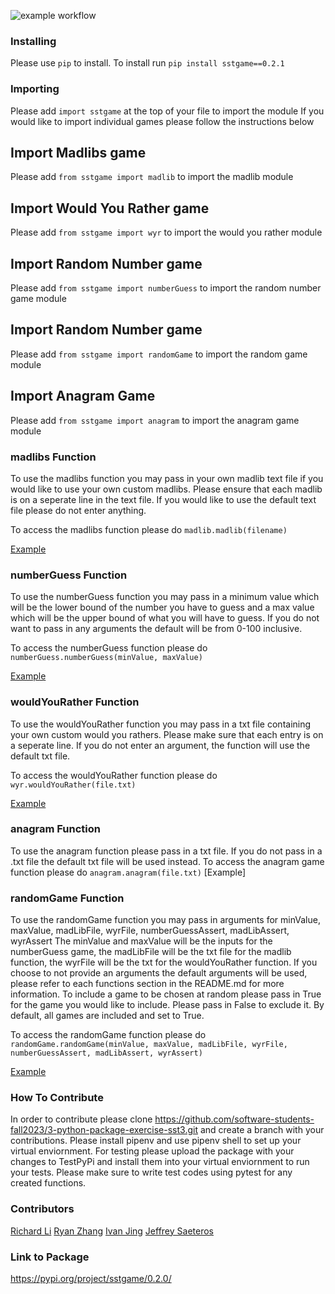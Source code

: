 ![example workflow](https://github.com/software-students-fall2023/3-python-package-exercise-sst3/actions/workflows/python-package.yml/badge.svg)

### Installing

Please use `pip` to install.
To install run `pip install sstgame==0.2.1`

### Importing

Please add `import sstgame` at the top of your file to import the module
If you would like to import individual games please follow the instructions below

## Import Madlibs game

Please add `from sstgame import madlib` to import the madlib module

## Import Would You Rather game

Please add `from sstgame import wyr` to import the would you rather module

## Import Random Number game

Please add `from sstgame import numberGuess` to import the random number game module

## Import Random Number game

Please add `from sstgame import randomGame` to import the random game module

## Import Anagram Game

Please add `from sstgame import anagram` to import the anagram game module

### madlibs Function

To use the madlibs function you may pass in your own madlib text file if you would like to use your own custom madlibs.
Please ensure that each madlib is on a seperate line in the text file. If you would like to use the default text file please
do not enter anything.

To access the madlibs function please do `madlib.madlib(filename)`

[Example](https://github.com/software-students-fall2023/3-python-package-exercise-sst3/blob/19f463a3b9d2367eb3b02f2373b2896d53064654/example.py#L8)

### numberGuess Function

To use the numberGuess function you may pass in a minimum value which will be the lower bound of the number you have to guess and
a max value which will be the upper bound of what you will have to guess. If you do not want to pass in any arguments the default
will be from 0-100 inclusive.

To access the numberGuess function please do `numberGuess.numberGuess(minValue, maxValue)`

[Example](https://github.com/software-students-fall2023/3-python-package-exercise-sst3/blob/19f463a3b9d2367eb3b02f2373b2896d53064654/example.py#L13)

### wouldYouRather Function

To use the wouldYouRather function you may pass in a txt file containing your own custom would you rathers. Please make sure that
each entry is on a seperate line. If you do not enter an argument, the function will use the default txt file.

To access the wouldYouRather function please do `wyr.wouldYouRather(file.txt)`

[Example](https://github.com/software-students-fall2023/3-python-package-exercise-sst3/blob/19f463a3b9d2367eb3b02f2373b2896d53064654/example.py#L18)

### anagram Function

To use the anagram function please pass in a txt file. If you do not pass in a .txt file the default txt file will be used instead.
To access the anagram game function please do `anagram.anagram(file.txt)`
[Example]

### randomGame Function

To use the randomGame function you may pass in arguments for minValue, maxValue, madLibFile, wyrFile, numberGuessAssert, madLibAssert, wyrAssert
The minValue and maxValue will be the inputs for the numberGuess game, the madLibFile will be the txt file for the madlib function, the wyrFile will be the txt for the wouldYouRather function. If you choose to not provide an arguments the default arguments will be used, please refer to each functions section in the README.md for more information.
To include a game to be chosen at random please pass in True for the game you would like to include. Please pass in False to exclude it. By default, all games are included and set to True.

To access the randomGame function please do `randomGame.randomGame(minValue, maxValue, madLibFile, wyrFile, numberGuessAssert, madLibAssert, wyrAssert)`

[Example](https://github.com/software-students-fall2023/3-python-package-exercise-sst3/blob/19f463a3b9d2367eb3b02f2373b2896d53064654/example.py#L23)

### How To Contribute

In order to contribute please clone https://github.com/software-students-fall2023/3-python-package-exercise-sst3.git and create a branch with your contributions. Please install pipenv and use pipenv shell to set up your virtual enviornment. For testing please upload the package with your changes to TestPyPi and install them into your virtual enviornment to run your tests. Please make sure to write test codes using pytest for any created functions.

### Contributors

[Richard Li](https://github.com/Silver1793)
[Ryan Zhang](https://github.com/CouriersRyan)
[Ivan Jing](https://github.com/IvanJing)
[Jeffrey Saeteros](https://github.com/jeffreysaeteros)

### Link to Package

https://pypi.org/project/sstgame/0.2.0/

